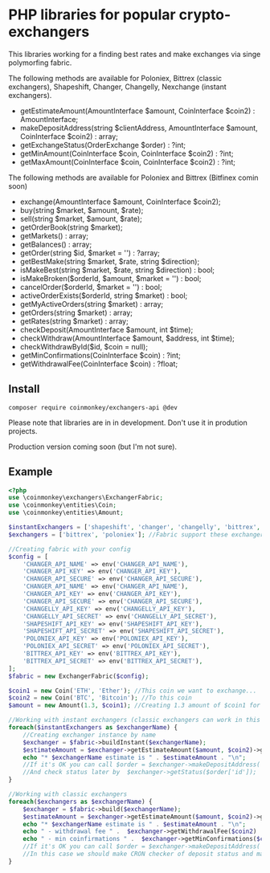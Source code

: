 # PHP libraries for popular crypto-exchangers

This libraries working for a finding best rates and make exchanges via singe polymorfing fabric.

The following methods are available for Poloniex, Bittrex (classic exchangers), Shapeshift, Changer, Changelly, Nexchange (instant exchangers).

*  getEstimateAmount(AmountInterface $amount, CoinInterface $coin2) : AmountInterface;
*  makeDepositAddress(string $clientAddress, AmountInterface $amount, CoinInterface $coin2) : array;
*  getExchangeStatus(OrderExchange $order) : ?int;
*  getMinAmount(CoinInterface $coin, CoinInterface $coin2) : ?int;
*  getMaxAmount(CoinInterface $coin, CoinInterface $coin2) : ?int;

The following methods are available for Poloniex and Bittrex (Bitfinex comin soon)

*  exchange(AmountInterface $amount, CoinInterface $coin2);
*  buy(string $market, $amount, $rate);
*  sell(string $market, $amount, $rate);
*  getOrderBook(string $market);
*  getMarkets() : array;
*  getBalances() : array;
*  getOrder(string $id, $market = '') : ?array;
*  getBestMake(string $market, $rate, string $direction);
*  isMakeBest(string $market, $rate, string $direction) : bool;
*  isMakeBroken($orderId, $amount, $market = '') : bool;
*  cancelOrder($orderId, $market = '') : bool;
*  activeOrderExists($orderId, string $market) : bool;
*  getMyActiveOrders(string $market) : array;
*  getOrders(string $market) : array;
*  getRates(string $market) : array;
*  checkDeposit(AmountInterface $amount, int $time);
*  checkWithdraw(AmountInterface $amount, $address, int $time);
*  checkWithdrawById($id, $coin = null);
*  getMinConfirmations(CoinInterface $coin) : ?int;
*  getWithdrawalFee(CoinInterface $coin) : ?float;

## Install

```
composer require coinmonkey/exchangers-api @dev
```

Please note that libraries are in in development. Don't use it in prodution projects.

Production version coming soon (but I'm not sure).

## Example

```php
<?php
use \coinmonkey\exchangers\ExchangerFabric;
use \coinmonkey\entities\Coin;
use \coinmonkey\entities\Amount;

$instantExchangers = ['shapeshift', 'changer', 'changelly', 'bittrex', 'poloniex']; //Fabric support these instant exchangers
$exchangers = ['bittrex', 'poloniex']; //Fabric support these exchangers

//Creating fabric with your config
$config = [
    'CHANGER_API_NAME' => env('CHANGER_API_NAME'),
    'CHANGER_API_KEY' => env('CHANGER_API_KEY'),
    'CHANGER_API_SECURE' => env('CHANGER_API_SECURE'),
    'CHANGER_API_NAME' => env('CHANGER_API_NAME'),
    'CHANGER_API_KEY' => env('CHANGER_API_KEY'),
    'CHANGER_API_SECURE' => env('CHANGER_API_SECURE'),
    'CHANGELLY_API_KEY' => env('CHANGELLY_API_KEY'),
    'CHANGELLY_API_SECRET' => env('CHANGELLY_API_SECRET'),
    'SHAPESHIFT_API_KEY' => env('SHAPESHIFT_API_KEY'),
    'SHAPESHIFT_API_SECRET' => env('SHAPESHIFT_API_SECRET'),
    'POLONIEX_API_KEY' => env('POLONIEX_API_KEY'),
    'POLONIEX_API_SECRET' => env('POLONIEX_API_SECRET'),
    'BITTREX_API_KEY' => env('BITTREX_API_KEY'),
    'BITTREX_API_SECRET' => env('BITTREX_API_SECRET'),
];
$fabric = new ExchangerFabric($config);

$coin1 = new Coin('ETH', 'Ether'); //This coin we want to exchange...
$coin2 = new Coin('BTC', 'Bitcoin'); //To this coin
$amount = new Amount(1.3, $coin1); //Creating 1.3 amount of $coin1 for exchanging

//Working with instant exchangers (classic exchangers can work in this mode to)
foreach($instantExchangers as $exchangerName) {
    //Creating exchanger instance by name
    $exchanger = $fabric->buildInstant($exchangerName);
    $estimateAmount = $exchanger->getEstimateAmount($amount, $coin2)->getAmount();
    echo "* $exchangerName estimate is " . $estimateAmount . "\n";
    //If it's OK you can call $order = $exchanger->makeDepositAddress('1JBPkwCuTpwcyEbhBkAKdTfU9K1zRLX5Ym', $amount, $coin2)
    //And check status later by  $exchanger->getStatus($order['id']);
}

//Working with classic exchangers
foreach($exchangers as $exchangerName) {
    $exchanger = $fabric->build($exchangerName);
    $estimateAmount = $exchanger->getEstimateAmount($amount, $coin2)->getAmount();
    echo "* $exchangerName estimate is " . $estimateAmount . "\n";
    echo " - withdrawal fee " .  $exchanger->getWithdrawalFee($coin2) . "\n";
    echo " - min coinfirmations " .  $exchanger->getMinConfirmations($coin1) . "\n";
    //If it's OK you can call $order = $exchanger->makeDepositAddress('1JBPkwCuTpwcyEbhBkAKdTfU9K1zRLX5Ym', $amount, $coin2)
    //In this case we should make CRON checker of deposit status and make exchange "manualy" + withdrawal (example will be later)
}
```
